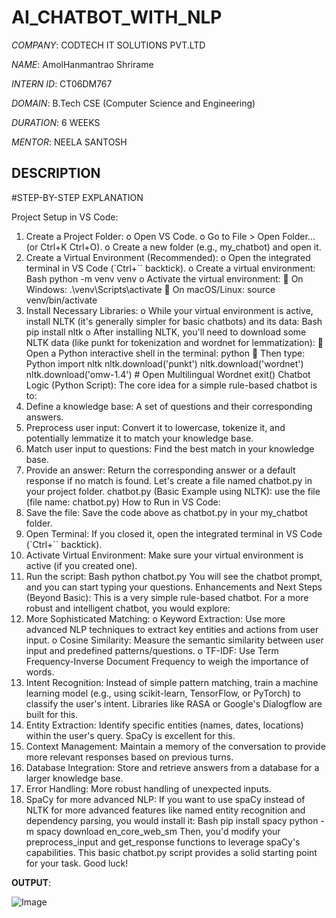 # AI_CHATBOT_WITH_NLP

*COMPANY*: CODTECH IT SOLUTIONS PVT.LTD

*NAME*: AmolHanmantrao Shrirame

*INTERN ID*: CT06DM767

*DOMAIN*: B.Tech CSE (Computer Science and Engineering)

*DURATION*: 6 WEEKS

*MENTOR*: NEELA SANTOSH

## DESCRIPTION

#STEP-BY-STEP EXPLANATION 

Project Setup in VS Code:
1.	Create a Project Folder:
o	Open VS Code.
o	Go to File > Open Folder... (or Ctrl+K Ctrl+O).
o	Create a new folder (e.g., my_chatbot) and open it.
2.	Create a Virtual Environment (Recommended):
o	Open the integrated terminal in VS Code (`Ctrl+`` backtick).
o	Create a virtual environment: 
Bash
python -m venv venv
o	Activate the virtual environment: 
	On Windows: .\venv\Scripts\activate
	On macOS/Linux: source venv/bin/activate
3.	Install Necessary Libraries:
o	While your virtual environment is active, install NLTK (it's generally simpler for basic chatbots) and its data: 
Bash
pip install nltk
o	After installing NLTK, you'll need to download some NLTK data (like punkt for tokenization and wordnet for lemmatization): 
	Open a Python interactive shell in the terminal: python
	Then type: 
Python
import nltk
nltk.download('punkt')
nltk.download('wordnet')
nltk.download('omw-1.4') # Open Multilingual Wordnet
exit()
Chatbot Logic (Python Script):
The core idea for a simple rule-based chatbot is to:
1.	Define a knowledge base: A set of questions and their corresponding answers.
2.	Preprocess user input: Convert it to lowercase, tokenize it, and potentially lemmatize it to match your knowledge base.
3.	Match user input to questions: Find the best match in your knowledge base.
4.	Provide an answer: Return the corresponding answer or a default response if no match is found.
Let's create a file named chatbot.py in your project folder.
chatbot.py (Basic Example using NLTK):
use the file (file name: chatbot.py)
How to Run in VS Code:
1.	Save the file: Save the code above as chatbot.py in your my_chatbot folder.
2.	Open Terminal: If you closed it, open the integrated terminal in VS Code (`Ctrl+`` backtick).
3.	Activate Virtual Environment: Make sure your virtual environment is active (if you created one).
4.	Run the script: 
Bash
python chatbot.py
You will see the chatbot prompt, and you can start typing your questions.
Enhancements and Next Steps (Beyond Basic):
This is a very simple rule-based chatbot. For a more robust and intelligent chatbot, you would explore:
1.	More Sophisticated Matching: 
o	Keyword Extraction: Use more advanced NLP techniques to extract key entities and actions from user input.
o	Cosine Similarity: Measure the semantic similarity between user input and predefined patterns/questions.
o	TF-IDF: Use Term Frequency-Inverse Document Frequency to weigh the importance of words.
2.	Intent Recognition: Instead of simple pattern matching, train a machine learning model (e.g., using scikit-learn, TensorFlow, or PyTorch) to classify the user's intent. Libraries like RASA or Google's Dialogflow are built for this.
3.	Entity Extraction: Identify specific entities (names, dates, locations) within the user's query. SpaCy is excellent for this.
4.	Context Management: Maintain a memory of the conversation to provide more relevant responses based on previous turns.
5.	Database Integration: Store and retrieve answers from a database for a larger knowledge base.
6.	Error Handling: More robust handling of unexpected inputs.
7.	SpaCy for more advanced NLP: If you want to use spaCy instead of NLTK for more advanced features like named entity recognition and dependency parsing, you would install it: 
Bash
pip install spacy
python -m spacy download en_core_web_sm
Then, you'd modify your preprocess_input and get_response functions to leverage spaCy's capabilities.
This basic chatbot.py script provides a solid starting point for your task. Good luck!

**OUTPUT**:

![Image](https://github.com/user-attachments/assets/d85a3293-7f4e-4cec-988f-f2d90f4916bf)
